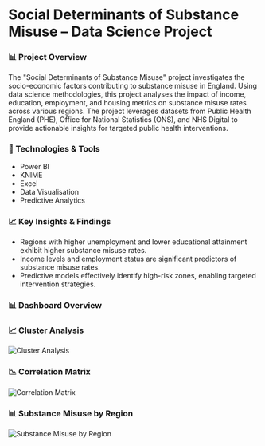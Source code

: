 # Social Determinants of Substance Misuse – Data Science Project

### 📊 Project Overview
The "Social Determinants of Substance Misuse" project investigates the socio-economic factors contributing to substance misuse in England. Using data science methodologies, this project analyses the impact of income, education, employment, and housing metrics on substance misuse rates across various regions. The project leverages datasets from Public Health England (PHE), Office for National Statistics (ONS), and NHS Digital to provide actionable insights for targeted public health interventions.

### 🚀 Technologies & Tools
- Power BI
- KNIME
- Excel
- Data Visualisation
- Predictive Analytics

### 📈 Key Insights & Findings
- Regions with higher unemployment and lower educational attainment exhibit higher substance misuse rates.
- Income levels and employment status are significant predictors of substance misuse rates.
- Predictive models effectively identify high-risk zones, enabling targeted intervention strategies.

### 📊 Dashboard Overview

### 📈 Cluster Analysis
![Cluster Analysis](images/Cluster%20Analysis.png)

### 📉 Correlation Matrix
![Correlation Matrix](images/Correlation%20matrix.png)

### 📊 Substance Misuse by Region
![Substance Misuse by Region](images/Substance%20misuse%20by%20region.png)
